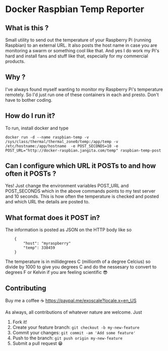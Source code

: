 # Docker Raspbian Temp Reporter

## What is this ?

Small utility to send out the temperature of your Raspberry Pi (running Raspbian) to an external URL. It also posts the host name in case you are monitoring a swarm or something cool like that. And yes I do work my Pi's hard and install fans and stuff like that, especially for my commercial products.

## Why ?

I've always found myself wanting to monitor my Raspberry Pi's temperature remotely. So I'd just run one of these containers in each and presto. Don't have to bother coding.

## How do I run it?

To run, install docker and type

```
docker run -d --name raspbian-temp -v /sys/class/thermal/thermal_zone0/temp:/app/temp -v /etc/hostname:/app/hostname  -e POST_SECONDS=10 -e POST_URL="http://docker-raspbian.jangita.com/temp" raspbian-temp-post
```

## Can I configure which URL it POSTs to and how often it POSTs ?

Yes! Just  change the environment variables POST_URL and POST_SECONDS which in the above commands points to my test server and 10 seconds. This is how often the temperature is checked and posted and which URL the details are posted to.

## What format does it POST in?

The information is posted as JSON on the HTTP body like so
```
    {
        "host": "myraspberry"
        "temp": 338459
    }
```

The temperature is in millidegrees C (millionth of a degree Celcius)  so divide by 1000 to give you degrees C and do the nessesary to convert to degrees F or Kelvin if you are feeling scientific 😎

## Contributing

Buy me a coffee ☕ https://paypal.me/exoscale?locale.x=en_US

As always, all contributions of whatever nature are welcome. Just

1. Fork it!
2. Create your feature branch: `git checkout -b my-new-feature`
3. Commit your changes: `git commit -am 'Add some feature'`
4. Push to the branch: `git push origin my-new-feature`
5. Submit a pull request 😁
